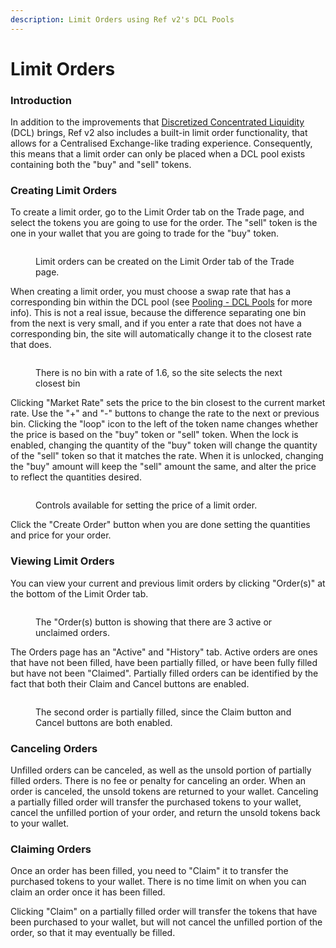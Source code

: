 ```yaml
---
description: Limit Orders using Ref v2's DCL Pools
---
```


# Limit Orders

### Introduction

In addition to the improvements that [Discretized Concentrated Liquidity](../liquidity-management/ref-v2-pools.md) (DCL) brings, Ref v2 also includes a built-in limit order functionality, that allows for a Centralised Exchange-like trading experience. Consequently, this means that a limit order can only be placed when a DCL pool exists containing both the "buy" and "sell" tokens.  &#x20;

### Creating Limit Orders

To create a limit order, go to the Limit Order tab on the Trade page, and select the tokens you are going to use for the order. The "sell" token is the one in your wallet that you are going to trade for the "buy" token.&#x20;

<figure><img src="../../../.gitbook/assets/limit_order_tab.png" alt=""><figcaption><p>Limit orders can be created on the Limit Order tab of the Trade page.</p></figcaption></figure>

When creating a limit order, you must choose a swap rate that has a corresponding bin within the DCL pool (see [Pooling - DCL Pools](../liquidity-management/ref-v2-pools.md) for more info). This is not a real issue, because the difference separating one bin from the next is very small, and if you enter a rate that does not have a corresponding bin, the site will automatically change it to the closest rate that does.

<figure><img src="../../../.gitbook/assets/limit_order_bins.gif" alt=""><figcaption><p>There is no bin with a rate of 1.6, so the site selects the next closest bin</p></figcaption></figure>

Clicking "Market Rate" sets the price to the bin closest to the current market rate. Use the "+" and "-" buttons to change the rate to the next or previous bin. Clicking the "loop" icon to the left of the token name changes whether the price is based on the "buy" token or "sell" token. When the lock is enabled, changing the quantity of the "buy" token will change the quantity of the "sell" token so that it matches the rate. When it is unlocked, changing the "buy" amount will keep the "sell" amount the same, and alter the price to reflect the quantities desired.&#x20;

<figure><img src="../../../.gitbook/assets/limit_orders_adjust.png" alt=""><figcaption><p>Controls available for setting the price of a limit order.</p></figcaption></figure>

Click the "Create Order" button when you are done setting the quantities and price for your order.

### Viewing Limit Orders

You can view your current and previous limit orders by clicking "Order(s)" at the bottom of the Limit Order tab.&#x20;

<figure><img src="../../../.gitbook/assets/limit_orders_have_active.png" alt=""><figcaption><p>The "Order(s) button is showing that there are 3 active or unclaimed orders.</p></figcaption></figure>

The Orders page has an "Active" and "History" tab. Active orders are ones that have not been filled, have been partially filled, or have been fully filled but have not been "Claimed". Partially filled orders can be identified by the fact that both their Claim and Cancel buttons are enabled.

<figure><img src="../../../.gitbook/assets/limit_orders_active_partial.png" alt=""><figcaption><p>The second order is partially filled, since the Claim button and Cancel buttons are both enabled.</p></figcaption></figure>

### Canceling Orders

Unfilled orders can be canceled, as well as the unsold portion of partially filled orders. There is no fee or penalty for canceling an order. When an order is canceled, the unsold tokens are returned to your wallet. Canceling a partially filled order will transfer the purchased tokens to your wallet, cancel the unfilled portion of your order, and return the unsold tokens back to your wallet. &#x20;

### Claiming Orders

Once an order has been filled, you need to "Claim" it to transfer the purchased tokens to your wallet. There is no time limit on when you can claim an order once it has been filled.&#x20;

Clicking "Claim" on a partially filled order will transfer the tokens that have been purchased to your wallet, but will not cancel the unfilled portion of the order, so that it may eventually be filled.&#x20;
